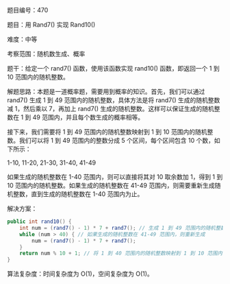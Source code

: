 题目编号：470

题目：用 Rand7() 实现 Rand10()

难度：中等

考察范围：随机数生成、概率

题干：给定一个 rand7() 函数，使用该函数实现 rand10() 函数，即返回一个 1 到 10 范围内的随机整数。

解题思路：本题是一道概率题，需要用到概率的知识。首先，我们可以通过 rand7() 生成 1 到 49 范围内的随机整数，具体方法是将 rand7() 生成的随机整数减 1，然后乘以 7，再加上 rand7() 生成的随机整数。这样可以保证生成的随机整数在 1 到 49 范围内，并且每个数生成的概率相等。

接下来，我们需要将 1 到 49 范围内的随机整数映射到 1 到 10 范围内的随机整数。我们可以将 1 到 49 范围内的整数分成 5 个区间，每个区间包含 10 个数，如下所示：

1-10, 11-20, 21-30, 31-40, 41-49

如果生成的随机整数在 1-40 范围内，则可以直接将其对 10 取余数加 1，得到 1 到 10 范围内的随机整数。如果生成的随机整数在 41-49 范围内，则需要重新生成随机整数，直到生成的随机整数在 1-40 范围内为止。

解决方案：

```java
public int rand10() {
    int num = (rand7() - 1) * 7 + rand7(); // 生成 1 到 49 范围内的随机整数
    while (num > 40) { // 如果生成的随机整数在 41-49 范围内，则重新生成
        num = (rand7() - 1) * 7 + rand7();
    }
    return num % 10 + 1; // 将 1 到 40 范围内的随机整数映射到 1 到 10 范围内的随机整数
}
```

算法复杂度：时间复杂度为 O(1)，空间复杂度为 O(1)。
